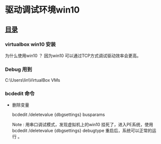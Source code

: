# 驱动调试环境win10  
## [目录](README.md)

### virtualbox win10 安装 

为什么使用win10  ？ 
因为win10 可以通过TCP方式调试驱动效率会更高。  


### Debug 用到  

C:\Users\lin\VirtualBox VMs 

### bcdedit 命令 

- 删除变量 

    bcdedit /deletevalue {dbgsettings} busparams 

    Note : 用串口调试模式，发现虚拟机上的win10 挂死了，进入PE系统，使用
    bcdedit /deletevalue {dbgsettings} debugtype 
    重启后，系统可以正常的运行 。 
